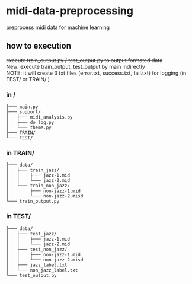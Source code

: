 # midi-data-preprocessing
preprocess midi data for machine learning

## how to execution
~~execute train_output.py / test_output.py to output formated data~~  
New: execute train_output, test_output by main indirectly  
NOTE: it will create 3 txt files (error.txt, success.txt, fail.txt) for logging (in TEST/ or TRAIN/ )

### in /
```
├─── main.py
├─── support/
│   ├─── midi_analysis.py
│   ├─── do_log.py
│   └─── theme.py
├─── TRAIN/
└─── TEST/
```
### in TRAIN/
```
├─── data/
│   ├─── train_jazz/
│   │    ├─── jazz-1.mid
│   │    └─── jazz-2.mid
│   └─── train_non_jazz/
│        ├─── non-jazz-1.mid
│        └─── non-jazz-2.misd
└─── train_output.py
```
### in TEST/
```
├─── data/
│   ├─── test_jazz/
│   │    ├─── jazz-1.mid
│   │    └─── jazz-2.mid
│   ├─── test_non_jazz/
│   │    ├─── non-jazz-1.mid
│   │    └─── non-jazz-2.misd
│   ├─── jazz_label.txt
│   └─── non_jazz_label.txt
└─── test_output.py
```
